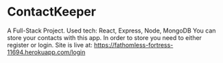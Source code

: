 # ContactKeeper
A Full-Stack Project. Used tech: React, Express, Node, MongoDB
You can store your contacts with this app. In order to store you need to either register or login.
Site is live at: https://fathomless-fortress-11694.herokuapp.com/login

